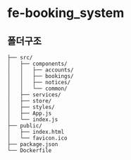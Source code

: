 # fe-booking_system

## 폴더구조
    ├── src/
    │   ├── components/
    │   │   ├── accounts/
    │   │   ├── bookings/
    │   │   ├── notices/
    │   │   └── common/
    │   ├── services/
    │   ├── store/
    │   ├── styles/
    │   ├── App.js
    │   └── index.js
    ├── public/
    │   ├── index.html
    │   └── favicon.ico
    ├── package.json
    └── Dockerfile

